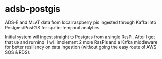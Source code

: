 # adsb-postgis
ADS-B and MLAT data from local raspberry pis ingested through Kafka into Postgres/PostGIS for spatio-temporal analytics

Initial system will ingest straight to Postgres from a single RasPi. After I get that up and running, I will implement 2 more RasPis and a Kafka middleware for better resiliency on data ingestion (without going the easy route of AWS SQS & RDS).
